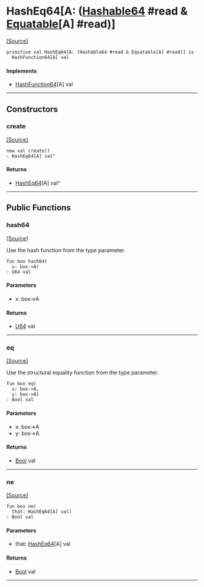 # HashEq64\[A: ([Hashable64](collections-Hashable64.md) #read & [Equatable](builtin-Equatable.md)\[A\] #read)\]
<span class="source-link">[[Source]](src/collections/hashable.md#L70)</span>
```pony
primitive val HashEq64[A: (Hashable64 #read & Equatable[A] #read)] is
  HashFunction64[A] val
```

#### Implements

* [HashFunction64](collections-HashFunction64.md)\[A\] val

---

## Constructors

### create
<span class="source-link">[[Source]](src/collections/hashable.md#L70)</span>


```pony
new val create()
: HashEq64[A] val^
```

#### Returns

* [HashEq64](collections-HashEq64.md)\[A\] val^

---

## Public Functions

### hash64
<span class="source-link">[[Source]](src/collections/hashable.md#L72)</span>


Use the hash function from the type parameter.


```pony
fun box hash64(
  x: box->A)
: U64 val
```
#### Parameters

*   x: box->A

#### Returns

* [U64](builtin-U64.md) val

---

### eq
<span class="source-link">[[Source]](src/collections/hashable.md#L78)</span>


Use the structural equality function from the type parameter.


```pony
fun box eq(
  x: box->A,
  y: box->A)
: Bool val
```
#### Parameters

*   x: box->A
*   y: box->A

#### Returns

* [Bool](builtin-Bool.md) val

---

### ne
<span class="source-link">[[Source]](src/collections/hashable.md#L72)</span>


```pony
fun box ne(
  that: HashEq64[A] val)
: Bool val
```
#### Parameters

*   that: [HashEq64](collections-HashEq64.md)\[A\] val

#### Returns

* [Bool](builtin-Bool.md) val

---

